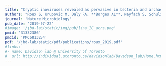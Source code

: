 ```yaml
---
title: "Cryptic inoviruses revealed as pervasive in bacteria and archaea in Earth’s biomes"
authors: "Roux S, Krupovic M, Daly RA, **Borges AL**, Nayfach S, Schulz F, Sharrar A, Matheus Carnevali PB, Cheng JF, Ivanova NN, **Bondy-Denomy J**, Wrighton KC, Woyke T, Visel A, Kyrpides NC, Eloe-Fadrosh EA."
journal: 'Nature Microbiology'
pub_date: '2019-07-22'
#image: '/jbd-lab/static/img/pub/lina_IC_acrs.png'
pmid: '31332386'
pmcid: 'PMC6813254'
pdf: '/jbd-lab/static/pdf/publications/roux_2019.pdf'
#links:
#- name: Davidson lab @ University of Toronto
#  url: http://individual.utoronto.ca/davidsonlab/Davidson_lab/Home.html
---
```

